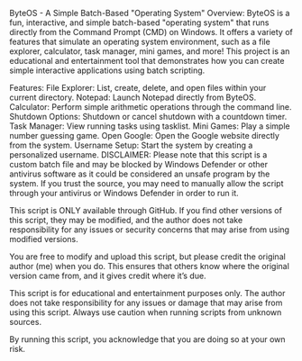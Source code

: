 ByteOS - A Simple Batch-Based "Operating System"
Overview:
ByteOS is a fun, interactive, and simple batch-based "operating system" that runs directly from the Command Prompt (CMD) on Windows. It offers a variety of features that simulate an operating system environment, such as a file explorer, calculator, task manager, mini games, and more! This project is an educational and entertainment tool that demonstrates how you can create simple interactive applications using batch scripting.

Features:
File Explorer: List, create, delete, and open files within your current directory.
Notepad: Launch Notepad directly from ByteOS.
Calculator: Perform simple arithmetic operations through the command line.
Shutdown Options: Shutdown or cancel shutdown with a countdown timer.
Task Manager: View running tasks using tasklist.
Mini Games: Play a simple number guessing game.
Open Google: Open the Google website directly from the system.
Username Setup: Start the system by creating a personalized username.
DISCLAIMER:
Please note that this script is a custom batch file and may be blocked by Windows Defender or other antivirus software as it could be considered an unsafe program by the system. If you trust the source, you may need to manually allow the script through your antivirus or Windows Defender in order to run it.

This script is ONLY available through GitHub. If you find other versions of this script, they may be modified, and the author does not take responsibility for any issues or security concerns that may arise from using modified versions.

You are free to modify and upload this script, but please credit the original author (me) when you do. This ensures that others know where the original version came from, and it gives credit where it’s due.

This script is for educational and entertainment purposes only. The author does not take responsibility for any issues or damage that may arise from using this script. Always use caution when running scripts from unknown sources.

By running this script, you acknowledge that you are doing so at your own risk.
